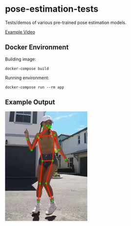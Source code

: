 # pose-estimation-tests
Tests/demos of various pre-trained pose estimation models.

[Example Video](https://youtu.be/N1KlFnjoEtg)

## Docker Environment
Building image:
```
docker-compose build
```

Running environment:
```
docker-compose run --rm app
```

## Example Output
<img src="./images/demo_image.jpg" width="270px"></img>
